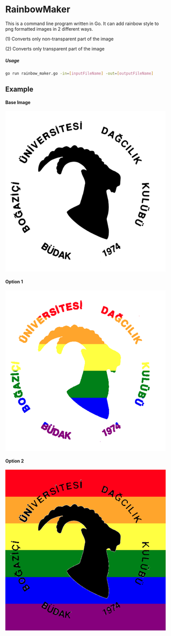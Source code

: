 # RainbowMaker

This is a command line program written in Go. It can add rainbow style to png formatted images in 2 different ways.

(1) Converts only non-transparent part of the image

(2) Converts only transparent part of the image

##### Usage

```sh
go run rainbow_maker.go -in=[inputFileName] -out=[outputFileName] 
```

## Example

#### Base Image

![alt text](https://github.com/mfmayt/rainbow-maker/blob/master/logo.png)

#### Option 1

![alt text](https://github.com/mfmayt/rainbow-maker/blob/master/example_1.png)

#### Option 2
![alt text](https://github.com/mfmayt/rainbow-maker/blob/master/example_2.png)
